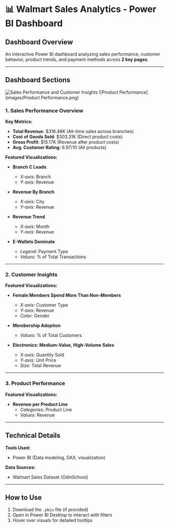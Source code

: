 # 📊 Walmart Sales Analytics - Power BI Dashboard

## Dashboard Overview
An interactive Power BI dashboard analyzing sales performance, customer behavior, product trends, and payment methods across **2 key pages**.

---

## Dashboard Sections

![Sales Performance and Customer Insights](images/Overview.png)
![Product Performance](images/Product Performance.png) 

### 1. Sales Performance Overview
**Key Metrics:**
- **Total Revenue**: $318.48K (All-time sales across branches)  
- **Cost of Goods Sold**: $303.31K (Direct product costs)  
- **Gross Profit**: $15.17K (Revenue after product costs)  
- **Avg. Customer Rating**: 6.97/10 (All products)  

**Featured Visualizations:**  
- **Branch C Leads**  
  - *X-axis*: Branch  
  - *Y-axis*: Revenue  

- **Revenue By Branch**  
  - *X-axis*: City  
  - *Y-axis*: Revenue  

- **Revenue Trend**  
  - *X-axis*: Month  
  - *Y-axis*: Revenue  

- **E-Wallets Dominate**  
  - *Legend*: Payment Type  
  - *Values*: % of Total Transactions  

---

### 2. Customer Insights  
**Featured Visualizations:**  
- **Female Members Spend More Than Non-Members**  
  - *X-axis*: Customer Type  
  - *Y-axis*: Revenue 
  - *Color*: Gender  

- **Membership Adoption**  
  - *Values*: % of Total Customers  

- **Electronics: Medium-Value, High-Volume Sales**  
  - *X-axis*: Quantity Sold  
  - *Y-axis*: Unit Price  
  - *Size*: Total Revenue  

---

### 3. Product Performance
**Featured Visualizations:**  
- **Revenue per Product Line**  
  - *Categories*: Product Line  
  - *Values*: Revenue  

---

## Technical Details
**Tools Used:**  
- Power BI (Data modeling, DAX, visualization)  

**Data Sources:**  
- Walmart Sales Dataset (OdinSchool)  

---

## How to Use
1. Download the `.pbix` file (if provided)
2. Open in Power BI Desktop to interact with filters
3. Hover over visuals for detailed tooltips

